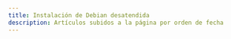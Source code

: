 ```yaml
---
title: Instalación de Debian desatendida
description: Artículos subidos a la página por orden de fecha
---
```

